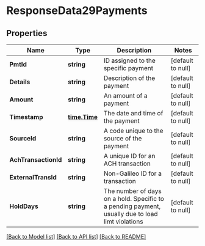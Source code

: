 # ResponseData29Payments

## Properties
Name | Type | Description | Notes
------------ | ------------- | ------------- | -------------
**PmtId** | **string** | ID assigned to the specific payment | [default to null]
**Details** | **string** | Description of the payment | [default to null]
**Amount** | **string** | An amount of a payment | [default to null]
**Timestamp** | [**time.Time**](time.Time.md) | The date and time of the payment | [default to null]
**SourceId** | **string** | A code unique to the source of the payment | [default to null]
**AchTransactionId** | **string** | A unique ID for an ACH transaction | [default to null]
**ExternalTransId** | **string** | Non-Galileo ID for a transaction | [default to null]
**HoldDays** | **string** | The number of days on a hold. Specific to a pending payment, usually due to load limt violations | [default to null]

[[Back to Model list]](../README.md#documentation-for-models) [[Back to API list]](../README.md#documentation-for-api-endpoints) [[Back to README]](../README.md)

